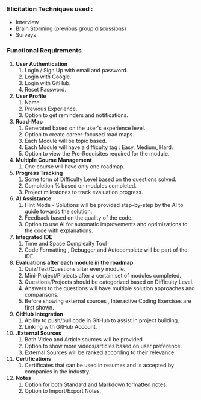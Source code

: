 ### **Elicitation Techniques used :** 
* Interview
* Brain Storming (previous group discussions)
* Surveys

### **Functional Requirements**
1. **User Authentication**
	1. Login / Sign Up with email and password.
	2. Login with Google.
	3. Login with GitHub.
	4. Reset Password.
2. **User Profile**
	1. Name. 
	2. Previous Experience.
	3. Option to get reminders and notifications.
3. **Road-Map**
	1. Generated based on the user's experience level.
	2. Option to create career-focused road maps. 
	3. Each Module will be topic based.
	4. Each Module will have a difficulty tag : Easy, Medium, Hard. 
	5. Option to view the Pre-Requisites required for the module.
4. **Multiple Course Management**
	1. One course will have only one roadmap.
5. **Progress Tracking** 
	1. Some form of Difficulty Level based on the questions solved.
	2. Completion % based on modules completed.
	3. Project milestones to track evaluation progress.
6. **AI Assistance**
	1. Hint Mode - Solutions will be provided step-by-step by the AI to guide towards the solution.
	2. Feedback based on the quality of the code.
	3. Option to use AI for automatic improvements and optimizations to the code with explanations.
7. **Integrated IDE**
	1. Time and Space Complexity Tool
	2. Code Formatting , Debugger and Autocomplete will be part of the IDE.
8. **Evaluations after each module in the roadmap**
	1. Quiz/Test/Questions after every module.
	2. Mini-Project/Projects after a certain set of modules completed.
	3. Questions/Projects should be categorized based on Difficulty Level.
	4. Answers to the questions will have multiple solution approaches and comparisons.
	5. Before showing external sources , Interactive Coding Exercises are first shown.
9. **GitHub Integration**
	1. Ability to push/pull code in GitHub to assist in project building.
	2. Linking with GitHub Account.
10. **.External Sources**
	1. Both Video and Article sources will be provided
	2. Option to show more videos/articles based on user preference.
	3. External Sources will be ranked according to their relevance.
11. **Certifications**
	1. Certificates that can be used in resumes and is accepted by companies in the industry.
12. **Notes**
	1. Option for both Standard and Markdown formatted notes.
	2. Option to Import/Export Notes.
